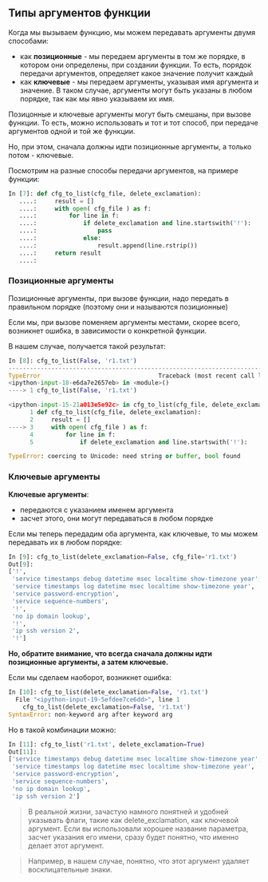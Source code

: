 ## Типы аргументов функции

Когда мы вызываем функцию, мы можем передавать аргументы двумя способами:
* как __позиционные__ - мы передаем аргументы в том же порядке, в котором они определены, при создании функции. То есть, порядок передачи аргументов, определяет какое значение получит каждый
* как __ключевые__ - мы передаем аргументы, указывая имя аргумента и значение. В таком случае, аргументы могут быть указаны в любом порядке, так как мы явно указываем их имя.

Позицонные и ключевые аргументы могут быть смешаны, при вызове функции.
То есть, можно использовать и тот и тот способ, при передаче аргументов одной и той же функции.

Но, при этом, сначала должны идти позиционные аргументы, а только потом - ключевые.

Посмотрим на разные способы передачи аргументов, на примере функции:
```python
In [7]: def cfg_to_list(cfg_file, delete_exclamation):
   ....:     result = []
   ....:     with open( cfg_file ) as f:
   ....:         for line in f:
   ....:             if delete_exclamation and line.startswith('!'):
   ....:                 pass
   ....:             else:
   ....:                 result.append(line.rstrip())
   ....:     return result
   ....:
```

### Позиционные аргументы

Позиционные аргументы, при вызове функции, надо передать в правильном порядке (поэтому они и называются позиционные)


Если мы, при вызове поменяем аргументы местами, скорее всего, возникнет ошибка, в зависимости о конкретной функции.

В нашем случае, получается такой результат:
```python
In [8]: cfg_to_list(False, 'r1.txt')
---------------------------------------------------------------------------
TypeError                                 Traceback (most recent call last)
<ipython-input-18-e6da7e2657eb> in <module>()
----> 1 cfg_to_list(False, 'r1.txt')

<ipython-input-15-21a013e5e92c> in cfg_to_list(cfg_file, delete_exclamation)
      1 def cfg_to_list(cfg_file, delete_exclamation):
      2     result = []
----> 3     with open( cfg_file ) as f:
      4         for line in f:
      5             if delete_exclamation and line.startswith('!'):

TypeError: coercing to Unicode: need string or buffer, bool found
```

### Ключевые аргументы
__Ключевые аргументы__:
* передаются с указанием именем аргумента
* засчет этого, они могут передаваться в любом порядке

Если мы теперь передадим оба аргумента, как ключевые, то мы можем передавать их в любом порядке:
```python
In [9]: cfg_to_list(delete_exclamation=False, cfg_file='r1.txt')
Out[9]:
['!',
 'service timestamps debug datetime msec localtime show-timezone year',
 'service timestamps log datetime msec localtime show-timezone year',
 'service password-encryption',
 'service sequence-numbers',
 '!',
 'no ip domain lookup',
 '!',
 'ip ssh version 2',
 '!']
```

__Но, обратите внимание, что всегда сначала должны идти позиционные аргументы, а затем ключевые.__

Если мы сделаем наоборот, возникнет ошибка:
```python
In [10]: cfg_to_list(delete_exclamation=False, 'r1.txt')
  File "<ipython-input-19-5efdee7ce6dd>", line 1
    cfg_to_list(delete_exclamation=False, 'r1.txt')
SyntaxError: non-keyword arg after keyword arg

```

Но в такой комбинации можно:
```python
In [11]: cfg_to_list('r1.txt', delete_exclamation=True)
Out[11]:
['service timestamps debug datetime msec localtime show-timezone year',
 'service timestamps log datetime msec localtime show-timezone year',
 'service password-encryption',
 'service sequence-numbers',
 'no ip domain lookup',
 'ip ssh version 2']

```

> В реальной жизни, зачастую намного понятней и удобней указывать флаги, такие как delete_exclamation, как ключевой аргумент. Если вы использовали хорошее название параметра, засчет указания его имени, сразу будет понятно, что именно делает этот аргумент.

> Например, в нашем случае, понятно, что этот аргумент удаляет восклицательные знаки.
